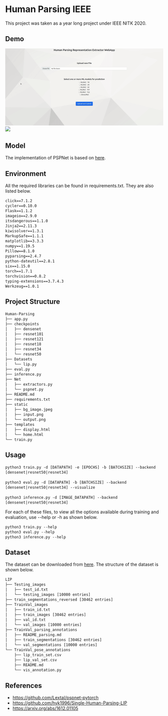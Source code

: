 # Human Parsing IEEE
This project was taken as a year long project under IEEE NITK 2020.

## Demo
![](Demo/Human-Parsing-Demo-1.gif)
![](Demo/Human-Parsing-Demo-2.gif)

## Model
The implementation of PSPNet is based on [here](https://github.com/Lextal/pspnet-pytorch).


## Environment
All the required libraries can be found in requirements.txt. They are also listed below.
```
click==7.1.2
cycler==0.10.0
Flask==1.1.2
imageio==2.9.0
itsdangerous==1.1.0
Jinja2==2.11.3
kiwisolver==1.3.1
MarkupSafe==1.1.1
matplotlib==3.3.3
numpy==1.19.5
Pillow==8.1.0
pyparsing==2.4.7
python-dateutil==2.8.1
six==1.15.0
torch==1.7.1
torchvision==0.8.2
typing-extensions==3.7.4.3
Werkzeug==1.0.1

```

## Project Structure
```
Human-Parsing
├── app.py
├── checkpoints
│   ├── densenet
│   ├── resnet101
│   ├── resnet121
│   ├── resnet18
│   ├── resnet34
│   └── resnet50
├── Datasets
│   └── lip.py
├── eval.py
├── inference.py
├── Net
│   ├── extractors.py
│   └── pspnet.py
├── README.md
├── requirements.txt
├── static
│   ├── bg_image.jpeg
│   ├── input.png
│   └── output.png
├── templates
│   ├── display.html
│   └── home.html
└── train.py
```

## Usage

```
python3 train.py -d [DATAPATH] -e [EPOCHS] -b [BATCHSIZE] --backend [densenet|resnet50|resnet34] 

python3 eval.py -d [DATAPATH] -b [BATCHSIZE] --backend [densenet|resnet50|resnet34] --visualize

python3 inference.py -d [IMAGE_DATAPATH] --backend [densenet|resnet50|resnet34] 
```
For each of these files, to view all the options available during training and evaluation, use --help or -h as shown below.

```
python3 train.py --help
python3 eval.py --help
python3 inference.py --help
```

## Dataset
The dataset can be downloaded from [here](https://drive.google.com/drive/folders/1ZjNrTb7T_SsOdck76qDcd5OHkFEU0C6Q).
The structure of the dataset is shown below.
```
LIP
├── Testing_images
│   ├── test_id.txt
│   └── testing_images [10000 entries]
├── train_segmentations_reversed [30462 entries]
├── TrainVal_images
│   ├── train_id.txt
│   ├── train_images [30462 entries]
│   ├── val_id.txt
│   └── val_images [10000 entries]
├── TrainVal_parsing_annotations
│   ├── README_parsing.md
│   ├── train_segmentations [30462 entries]
│   └── val_segmentations [10000 entries]
└── TrainVal_pose_annotations
    ├── lip_train_set.csv
    ├── lip_val_set.csv
    ├── README.md
    └── vis_annotation.py

```

## References
- https://github.com/Lextal/pspnet-pytorch
- https://github.com/hyk1996/Single-Human-Parsing-LIP
- https://arxiv.org/abs/1612.01105
